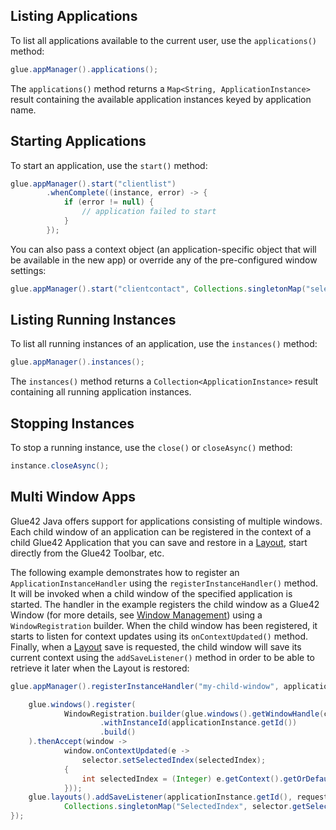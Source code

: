 ## Listing Applications

To list all applications available to the current user, use the `applications()` method:

``` java
glue.appManager().applications();
```

The `applications()` method returns a `Map<String, ApplicationInstance>` result containing the available application instances keyed by application name.

## Starting Applications

To start an application, use the `start()` method:

``` java
glue.appManager().start("clientlist")
        .whenComplete((instance, error) -> {
            if (error != null) {
                // application failed to start
            }
        });
```

You can also pass a context object (an application-specific object that will be available in the new app) or override any of the pre-configured window settings:

``` java
glue.appManager().start("clientcontact", Collections.singletonMap("selectedUser", 2));
```

## Listing Running Instances

To list all running instances of an application, use the `instances()` method:

``` java
glue.appManager().instances();
```

The `instances()` method returns a `Collection<ApplicationInstance>` result containing all running application instances.

## Stopping Instances

To stop a running instance, use the `close()` or `closeAsync()` method:

``` java
instance.closeAsync();
```

## Multi Window Apps

<glue42 name="addClass" class="colorSection" element="p" text="Available since Glue42 Enterprise 3.12">

Glue42 Java offers support for applications consisting of multiple windows. Each child window of an application can be registered in the context of a child Glue42 Application that you can save and restore in a [Layout](../../windows/layouts/java/index.html), start directly from the Glue42 Toolbar, etc.

The following example demonstrates how to register an `ApplicationInstanceHandler` using the `registerInstanceHandler()` method. It will be invoked when a child window of the specified application is started. The handler in the example registers the child window as a Glue42 Window (for more details, see [Window Management](../../windows/window-management/java/index.html)) using a `WindowRegistration` builder. When the child window has been registered, it starts to listen for context updates using its `onContextUpdated()` method. Finally, when a [Layout](../../windows/layouts/java/index.html) save is requested, the child window will save its current context using the `addSaveListener()` method in order to be able to retrieve it later when the Layout is restored:

```java
glue.appManager().registerInstanceHandler("my-child-window", applicationInstance -> {

    glue.windows().register(
            WindowRegistration.builder(glue.windows().getWindowHandle(childFrame))
                    .withInstanceId(applicationInstance.getId())
                    .build()
    ).thenAccept(window ->
            window.onContextUpdated(e ->
                selector.setSelectedIndex(selectedIndex);
            {
                int selectedIndex = (Integer) e.getContext().getOrDefault("SelectedIndex", -1);
            }));
    glue.layouts().addSaveListener(applicationInstance.getId(), request ->
            Collections.singletonMap("SelectedIndex", selector.getSelectedIndex()));
});
```